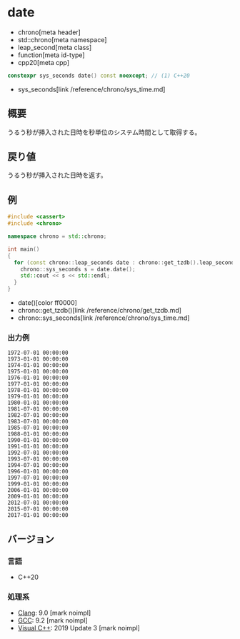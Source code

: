 # date
* chrono[meta header]
* std::chrono[meta namespace]
* leap_second[meta class]
* function[meta id-type]
* cpp20[meta cpp]

```cpp
constexpr sys_seconds date() const noexcept; // (1) C++20
```
* sys_seconds[link /reference/chrono/sys_time.md]

## 概要
うるう秒が挿入された日時を秒単位のシステム時間として取得する。


## 戻り値
うるう秒が挿入された日時を返す。


## 例
```cpp example
#include <cassert>
#include <chrono>

namespace chrono = std::chrono;

int main()
{
  for (const chrono::leap_seconds date : chrono::get_tzdb().leap_seconds) {
    chrono::sys_seconds s = date.date();
    std::cout << s << std::endl;
  }
}
```
* date()[color ff0000]
* chrono::get_tzdb()[link /reference/chrono/get_tzdb.md]
* chrono::sys_seconds[link /reference/chrono/sys_time.md]

### 出力例
```
1972-07-01 00:00:00
1973-01-01 00:00:00
1974-01-01 00:00:00
1975-01-01 00:00:00
1976-01-01 00:00:00
1977-01-01 00:00:00
1978-01-01 00:00:00
1979-01-01 00:00:00
1980-01-01 00:00:00
1981-07-01 00:00:00
1982-07-01 00:00:00
1983-07-01 00:00:00
1985-07-01 00:00:00
1988-01-01 00:00:00
1990-01-01 00:00:00
1991-01-01 00:00:00
1992-07-01 00:00:00
1993-07-01 00:00:00
1994-07-01 00:00:00
1996-01-01 00:00:00
1997-07-01 00:00:00
1999-01-01 00:00:00
2006-01-01 00:00:00
2009-01-01 00:00:00
2012-07-01 00:00:00
2015-07-01 00:00:00
2017-01-01 00:00:00
```

## バージョン
### 言語
- C++20

### 処理系
- [Clang](/implementation.md#clang): 9.0 [mark noimpl]
- [GCC](/implementation.md#gcc): 9.2 [mark noimpl]
- [Visual C++](/implementation.md#visual_cpp): 2019 Update 3 [mark noimpl]
